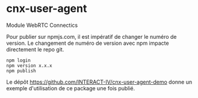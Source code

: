 # cnx-user-agent
Module WebRTC Connectics

Pour publier sur npmjs.com, il est impératif de changer le numéro de version.
Le changement de numéro de version avec npm impacte directement le repo git.
```
npm login
npm version x.x.x
npm publish
```

Le dépôt https://github.com/INTERACT-IV/cnx-user-agent-demo
donne un exemple d'utilisation de ce package une fois publié.
  